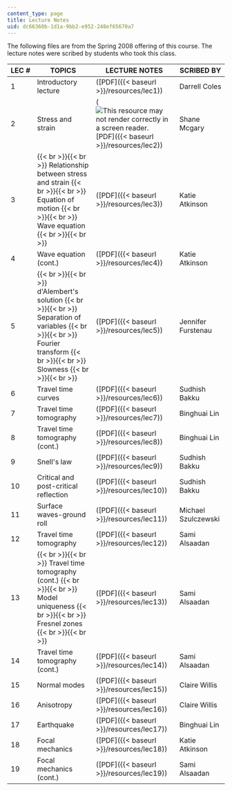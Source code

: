 ```yaml
---
content_type: page
title: Lecture Notes
uid: dc66360b-1d1a-9bb2-e952-248ef65670a7
---
```


The following files are from the Spring 2008 offering of this course. The lecture notes were scribed by students who took this class.

| LEC # | TOPICS | LECTURE NOTES | SCRIBED BY |
| --- | --- | --- | --- |
| 1 | Introductory lecture | ([PDF]({{< baseurl >}}/resources/lec1)) | Darrell Coles |
| 2 | Stress and strain | (![This resource may not render correctly in a screen reader.](/images/inacessible.gif)[PDF]({{< baseurl >}}/resources/lec2)) | Shane Mcgary |
| 3 |  {{< br >}}{{< br >}} Relationship between stress and strain {{< br >}}{{< br >}} Equation of motion {{< br >}}{{< br >}} Wave equation {{< br >}}{{< br >}}  | ([PDF]({{< baseurl >}}/resources/lec3)) | Katie Atkinson |
| 4 | Wave equation (cont.) | ([PDF]({{< baseurl >}}/resources/lec4)) | Katie Atkinson |
| 5 |  {{< br >}}{{< br >}} d'Alembert's solution {{< br >}}{{< br >}} Separation of variables {{< br >}}{{< br >}} Fourier transform {{< br >}}{{< br >}} Slowness {{< br >}}{{< br >}}  | ([PDF]({{< baseurl >}}/resources/lec5)) | Jennifer Furstenau |
| 6 | Travel time curves | ([PDF]({{< baseurl >}}/resources/lec6)) | Sudhish Bakku |
| 7 | Travel time tomography | ([PDF]({{< baseurl >}}/resources/lec7)) | Binghuai Lin |
| 8 | Travel time tomography (cont.) | ([PDF]({{< baseurl >}}/resources/lec8)) | Binghuai Lin |
| 9 | Snell's law | ([PDF]({{< baseurl >}}/resources/lec9)) | Sudhish Bakku |
| 10 | Critical and post-critical reflection | ([PDF]({{< baseurl >}}/resources/lec10)) | Sudhish Bakku |
| 11 | Surface waves-ground roll | ([PDF]({{< baseurl >}}/resources/lec11)) | Michael Szulczewski |
| 12 | Travel time tomography | ([PDF]({{< baseurl >}}/resources/lec12)) | Sami Alsaadan |
| 13 |  {{< br >}}{{< br >}} Travel time tomography (cont.) {{< br >}}{{< br >}} Model uniqueness {{< br >}}{{< br >}} Fresnel zones {{< br >}}{{< br >}}  | ([PDF]({{< baseurl >}}/resources/lec13)) | Sami Alsaadan |
| 14 | Travel time tomography (cont.) | ([PDF]({{< baseurl >}}/resources/lec14)) | Sami Alsaadan |
| 15 | Normal modes | ([PDF]({{< baseurl >}}/resources/lec15)) | Claire Willis |
| 16 | Anisotropy | ([PDF]({{< baseurl >}}/resources/lec16)) | Claire Willis |
| 17 | Earthquake | ([PDF]({{< baseurl >}}/resources/lec17)) | Binghuai Lin |
| 18 | Focal mechanics | ([PDF]({{< baseurl >}}/resources/lec18)) | Katie Atkinson |
| 19 | Focal mechanics (cont.) | ([PDF]({{< baseurl >}}/resources/lec19)) | Sami Alsaadan